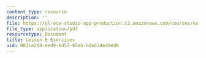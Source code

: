 ```yaml
---
content_type: resource
description: ''
file: https://ol-ocw-studio-app-production.s3.amazonaws.com/courses/es-s41-speak-italian-with-your-mouth-full-spring-2012/983ce2d4eed96d5785e5b2e634e40edb_MITES_S41S12_compiti_6.pdf
file_type: application/pdf
resourcetype: Document
title: Lesson 6 Exercises
uid: 983ce2d4-eed9-6d57-85e5-b2e634e40edb
---
```

